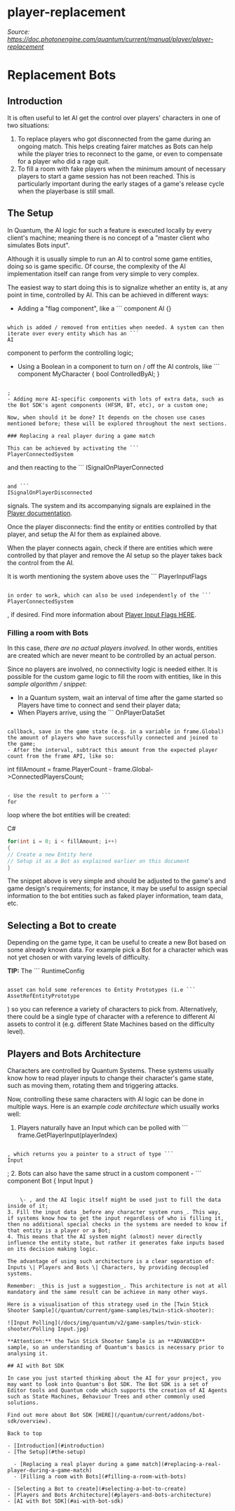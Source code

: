 # player-replacement

_Source: https://doc.photonengine.com/quantum/current/manual/player/player-replacement_

# Replacement Bots

## Introduction

It is often useful to let AI get the control over players' characters in one of two situations:

1. To replace players who got disconnected from the game during an ongoing match. This helps creating fairer matches as Bots can help while the player tries to reconnect to the game, or even to compensate for a player who did a rage quit.
2. To fill a room with fake players when the minimum amount of necessary players to start a game session has not been reached. This is particularly important during the early stages of a game's release cycle when the playerbase is still small.

## The Setup

In Quantum, the AI logic for such a feature is executed locally by every client's machine; meaning there is no concept of a "master client who simulates Bots input".

Although it is usually simple to run an AI to control some game entities, doing so is game specific. Of course, the complexity of the AI implementation itself can range from very simple to very complex.

The easiest way to start doing this is to signalize whether an entity is, at any point in time, controlled by AI. This can be achieved in different ways:

- Adding a "flag component", like a ```
component AI {}
```

which is added / removed from entities when needed. A system can then iterate over every entity which has an ```
AI
```

component to perform the controlling logic;
- Using a Boolean in a component to turn on / off the AI controls, like ```
component MyCharacter { bool ControlledByAI; }
```

;
- Adding more AI-specific components with lots of extra data, such as the Bot SDK's agent components (HFSM, BT, etc), or a custom one;

Now, when should it be done? It depends on the chosen use cases mentioned before; these will be explored throughout the next sections.

### Replacing a real player during a game match

This can be achieved by activating the ```
PlayerConnectedSystem
```

and then reacting to the ```
ISignalOnPlayerConnected
```

and ```
ISignalOnPlayerDisconnected
```

signals. The system and its accompanying signals are explained in the [Player documentation](/quantum/current/manual/player/player).

Once the player disconnects: find the entity or entities controlled by that player, and setup the AI for them as explained above.

When the player connects again, check if there are entities which were controlled by that player and remove the AI setup so the player takes back the control from the AI.

It is worth mentioning the system above uses the ```
PlayerInputFlags
```

in order to work, which can also be used independently of the ```
PlayerConnectedSystem
```

, if desired. Find more information about [Player Input Flags HERE](/quantum/current/manual/player/input-flags).

### Filling a room with Bots

In this case, _there are no actual players involved_. In other words, entities are created which are never meant to be controlled by an actual person.

Since no players are involved, no connectivity logic is needed either. It is possible for the custom game logic to fill the room with entities, like in this _sample algorithm / snippet_:

- In a Quantum system, wait an interval of time after the game started so Players have time to connect and send their player data;
- When Players arrive, using the ```
OnPlayerDataSet
```

callback, save in the game state (e.g. in a variable in frame.Global) the amount of players who have successfully connected and joined to the game;
- After the interval, subtract this amount from the expected player count from the frame API, like so:

```
int fillAmount = frame.PlayerCount - frame.Global->ConnectedPlayersCount;
```

- Use the result to perform a ```
for
```

loop where the bot entities will be created:

C#

```csharp
for(int i = 0; i < fillAmount; i++)
{
// Create a new Entity here
// Setup it as a Bot as explained earlier on this document
}

```

The snippet above is very simple and should be adjusted to the game's and game design's requirements; for instance, it may be useful to assign special information to the bot entities such as faked player information, team data, etc.

## Selecting a Bot to create

Depending on the game type, it can be useful to create a new Bot based on some already known data. For example pick a Bot for a character which was not yet chosen or with varying levels of difficulty.

**TIP:** The ```
RuntimeConfig
```

asset can hold some references to Entity Prototypes (i.e ```
AssetRefEntityPrototype
```

) so you can reference a variety of characters to pick from. Alternatively, there could be a single type of character with a reference to different AI assets to control it (e.g. different State Machines based on the difficulty level).

## Players and Bots Architecture

Characters are controlled by Quantum Systems. These systems usually know how to read player inputs to change their character's game state, such as moving them, rotating them and triggering attacks.

Now, controlling these same characters with AI logic can be done in multiple ways. Here is an example _code architecture_ which usually works well:

1. Players naturally have an Input which can be polled with ```
frame.GetPlayerInput(playerIndex)
```

, which returns you a pointer to a struct of type ```
Input
```

;
2. Bots can also have the same struct in a custom component - ```
component Bot { Input Input }
```

    \- , and the AI logic itself might be used just to fill the data inside of it;
3. Fill the input data _before any character system runs_. This way, if systems know how to get the input regardless of who is filling it, then no additional special checks in the systems are needed to know if that entity is a player or a Bot;
4. This means that the AI system might (almost) never directly influence the entity state, but rather it generates fake inputs based on its decision making logic.

The advantage of using such architecture is a clear separation of: Inputs \| Players and Bots \| Characters, by providing decoupled systems.

Remember: _this is just a suggestion_. This architecture is not at all mandatory and the same result can be achieve in many other ways.

Here is a visualisation of this strategy used in the [Twin Stick Shooter Sample](/quantum/current/game-samples/twin-stick-shooter):

![Input Polling](/docs/img/quantum/v2/game-samples/twin-stick-shooter/Polling Input.jpg)

**Attention:** the Twin Stick Shooter Sample is an **ADVANCED** sample, so an understanding of Quantum's basics is necessary prior to analysing it.

## AI with Bot SDK

In case you just started thinking about the AI for your project, you may want to look into Quantum's Bot SDK. The Bot SDK is a set of Editor tools and Quantum code which supports the creation of AI Agents such as State Machines, Behaviour Trees and other commonly used solutions.

Find out more about Bot SDK [HERE](/quantum/current/addons/bot-sdk/overview).

Back to top

- [Introduction](#introduction)
- [The Setup](#the-setup)

  - [Replacing a real player during a game match](#replacing-a-real-player-during-a-game-match)
  - [Filling a room with Bots](#filling-a-room-with-bots)

- [Selecting a Bot to create](#selecting-a-bot-to-create)
- [Players and Bots Architecture](#players-and-bots-architecture)
- [AI with Bot SDK](#ai-with-bot-sdk)
